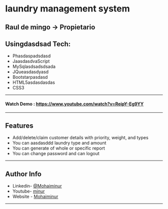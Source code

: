 # laundry management system
Raul de mingo -> Propietario
---
## Usingdasdsad Tech:

* Phasdaspadsdasd
* JaasdasdvaScript
* MySqlasdsadsdsada
* JQueasdasdyasd
* Bootstarpasdasd
* HTML5asdasdasdas
* CSS3


---
#### Watch Demo : https://www.youtube.com/watch?v=ReipY-Eg9YY
---
## Features

*	Add/delete/claim customer details with priority, weight, and types 
*	You can aasdasddd laundry type and amount
*	You can generate of whole or specific report
*	You can change password and can logout


---


## Author Info
- Linkedin- [@Mohaiminur](https://www.linkedin.com/in/mohaiminur/)
- Youtube- [minur](https://twitter.com/mohaiminur404)
- Website - [Mohaiminur](https://mohaiminur.ml)

---
